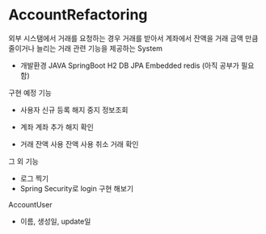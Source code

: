 # AccountRefactoring
외부  시스탬에서 거래를 요청하는 경우 거래를 받아서 계좌에서 잔액을 거래 금액 만큼 줄이거나 늘리는 거래 관련 기능을 제공하는 System 

- 개발환경 
    JAVA
    SpringBoot 
    H2 DB
    JPA
    Embedded redis (아직 공부가 필요함) 

구현 예정 기능 

- 사용자 
    신규 등록
    해지 
    중지
    정보조회 

- 계좌 
    계좌 추가
    해지
    확인

- 거래 
    잔액 사용
    잔액 사용 취소
    거래 확인 

그 외 기능 
  - 로그 찍기
  - Spring Security로 login 구현 해보기 


AccountUser 
- 이름, 생성일, update일
